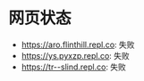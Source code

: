 # 网页状态
- https://aro.flinthill.repl.co: 失败
- https://ys.pyxzp.repl.co: 失败
- https://tr--slind.repl.co: 失败
